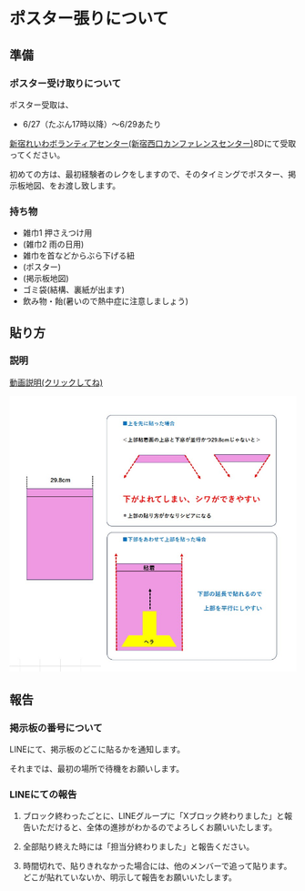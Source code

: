 # ポスター張りについて

## 準備
### ポスター受け取りについて

ポスター受取は、
- 6/27（たぶん17時以降）～6/29あたり
  
[新宿れいわボランティアセンター(新宿西口カンファレンスセンター)](https://www.kashikaigishitsu.net/facilitys/cc-shinjuku-nishiguchi/)8Dにて受取ってください。

初めての方は、最初経験者のレクをしますので、そのタイミングでポスター、掲示板地図、をお渡し致します。

### 持ち物
- 雑巾1 押さえつけ用
- (雑巾2 雨の日用)
- 雑巾を首などからぶら下げる紐
- (ポスター)
- (掲示板地図)
- ゴミ袋(結構、裏紙が出ます)
- 飲み物・飴(暑いので熱中症に注意しましょう)

## 貼り方
### 説明
[動画説明(クリックしてね)](img/how_to_poster.mp4)

![下を合わせてから上部を貼った方が良い理由](img/how_to_poster.jpg)

## 報告
### 掲示板の番号について
LINEにて、掲示板のどこに貼るかを通知します。

それまでは、最初の場所で待機をお願いします。

### LINEにての報告
1. ブロック終わったごとに、LINEグループに「Xブロック終わりました」と報告いただけると、全体の進捗がわかるのでよろしくお願いいたします。

2. 全部貼り終えた時には「担当分終わりました」と報告ください。

3. 時間切れで、貼りきれなかった場合には、他のメンバーで追って貼ります。どこが貼れていないか、明示して報告をお願いいたします。


